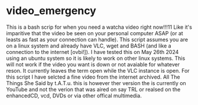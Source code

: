 # video_emergency
This is a bash scrip for when you need a watcha video right now!!!11 Like it's imparitive that the video be seen on your personal computer ASAP (or at leasts as fast as your connection can handle). 
This script assumes you are on a linux system and already have VLC, wget and BASH (and like a connection to the internet [ovbi!]). I have tested this on May 26th 2024 using an ubuntu system so it is likely to work on other linux systems. This will not work if the video you want is down or not avaiable for whatever reson. It currently leaves the term open while the VLC instance is open. 
For this script I have selcted a fine video from the internet archived. All The Things She Said by t.A.T.u. this is however ther version the is currently on YouTube and not the verion that was aired on say TRL or realsed on the enhancedCD, vcd, DVDs or via other offical multimedia. 
